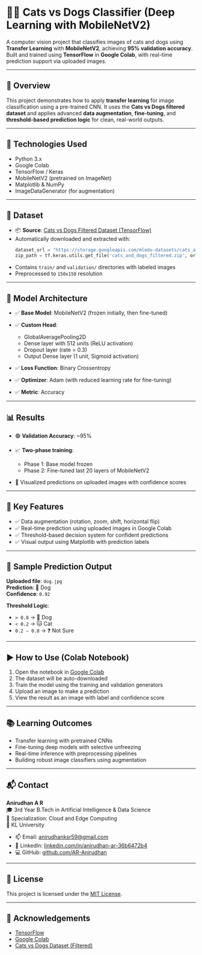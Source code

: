 # 🐶🐱 Cats vs Dogs Classifier (Deep Learning with MobileNetV2)

A computer vision project that classifies images of cats and dogs using **Transfer Learning** with **MobileNetV2**, achieving **95% validation accuracy**. Built and trained using **TensorFlow** in **Google Colab**, with real-time prediction support via uploaded images.

---

## 📌 Overview

This project demonstrates how to apply **transfer learning** for image classification using a pre-trained CNN. It uses the **Cats vs Dogs filtered dataset** and applies advanced **data augmentation**, **fine-tuning**, and **threshold-based prediction logic** for clean, real-world outputs.

---

## 🚀 Technologies Used

- Python 3.x  
- Google Colab  
- TensorFlow / Keras  
- MobileNetV2 (pretrained on ImageNet)  
- Matplotlib & NumPy  
- ImageDataGenerator (for augmentation)

---

## 📁 Dataset

- 📦 **Source**: [Cats vs Dogs Filtered Dataset (TensorFlow)](https://storage.googleapis.com/mledu-datasets/cats_and_dogs_filtered.zip)
- Automatically downloaded and extracted with:
  ```python
  dataset_url = "https://storage.googleapis.com/mledu-datasets/cats_and_dogs_filtered.zip"
  zip_path = tf.keras.utils.get_file('cats_and_dogs_filtered.zip', origin=dataset_url)

* Contains `train/` and `validation/` directories with labeled images  
* Preprocessed to `150x150` resolution

---

## 🧠 Model Architecture

* ✅ **Base Model**: MobileNetV2 (frozen initially, then fine-tuned)

* ✅ **Custom Head**:
  * GlobalAveragePooling2D  
  * Dense layer with 512 units (ReLU activation)  
  * Dropout layer (rate = 0.3)  
  * Output Dense layer (1 unit, Sigmoid activation)

* ✅ **Loss Function**: Binary Crossentropy  
* ✅ **Optimizer**: Adam (with reduced learning rate for fine-tuning)  
* ✅ **Metric**: Accuracy

---

## 📊 Results

* 🟢 **Validation Accuracy**: ~95%

* 📈 **Two-phase training**:
  * Phase 1: Base model frozen  
  * Phase 2: Fine-tuned last 20 layers of MobileNetV2

* 🧪 Visualized predictions on uploaded images with confidence scores

---

## 🎯 Key Features

* ✅ Data augmentation (rotation, zoom, shift, horizontal flip)  
* ✅ Real-time prediction using uploaded images in Google Colab  
* ✅ Threshold-based decision system for confident predictions  
* ✅ Visual output using Matplotlib with prediction labels

---

## 📸 Sample Prediction Output

**Uploaded file**: `dog.jpg`  
**Prediction**: 🐶 Dog  
**Confidence**: `0.92`

**Threshold Logic**:
- `> 0.8` → 🐶 Dog  
- `< 0.2` → 🐱 Cat  
- `0.2 – 0.8` → ❓ Not Sure

---

## ▶️ How to Use (Colab Notebook)

1. Open the notebook in [Google Colab](https://colab.research.google.com/)
2. The dataset will be auto-downloaded
3. Train the model using the training and validation generators
4. Upload an image to make a prediction
5. View the result as an image with label and confidence score

---

## 📚 Learning Outcomes

* Transfer learning with pretrained CNNs  
* Fine-tuning deep models with selective unfreezing  
* Real-time inference with preprocessing pipelines  
* Building robust image classifiers using augmentation

---

## 📬 Contact

**Anirudhan A R**  
🎓 3rd Year B.Tech in Artificial Intelligence & Data Science  
🧠 Specialization: Cloud and Edge Computing  
🏫 KL University

- 📫 Email: [anirudhanksr59@gmail.com](mailto:anirudhanksr59@gmail.com)  
- 🔗 LinkedIn: [linkedin.com/in/anirudhan-ar-36b6472b4](https://www.linkedin.com/in/anirudhan-ar-36b6472b4)  
- 💻 GitHub: [github.com/AR-Anirudhan](https://github.com/AR-Anirudhan)

---

## 📝 License

This project is licensed under the [MIT License](LICENSE).

---

## 🙏 Acknowledgements

* [TensorFlow](https://www.tensorflow.org/)  
* [Google Colab](https://colab.research.google.com/)  
* [Cats vs Dogs Dataset (Filtered)](https://storage.googleapis.com/mledu-datasets/cats_and_dogs_filtered.zip)






